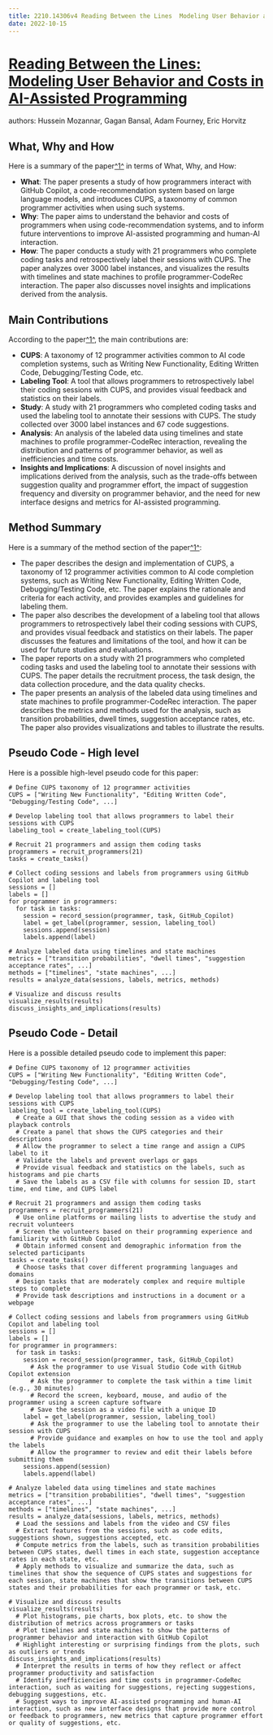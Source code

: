 ```yaml
---
title: 2210.14306v4 Reading Between the Lines  Modeling User Behavior and Costs in AI-Assisted Programming
date: 2022-10-15
---
```


# [Reading Between the Lines: Modeling User Behavior and Costs in AI-Assisted Programming](http://arxiv.org/abs/2210.14306v4)

authors: Hussein Mozannar, Gagan Bansal, Adam Fourney, Eric Horvitz


## What, Why and How

[1]: https://arxiv.org/pdf/2210.14306v4.pdf "Reading Between the Lines: Modeling User Behavior and Costs in AI ..."
[2]: https://arxiv.org/abs/2210.14306 "[2210.14306] Reading Between the Lines: Modeling User Behavior and ..."
[3]: https://arxiv-export2.library.cornell.edu/abs/2210.14306 "[2210.14306] Reading Between the Lines: Modeling User Behavior and ..."

Here is a summary of the paper[^1^][1] in terms of What, Why, and How:

- **What**: The paper presents a study of how programmers interact with GitHub Copilot, a code-recommendation system based on large language models, and introduces CUPS, a taxonomy of common programmer activities when using such systems.
- **Why**: The paper aims to understand the behavior and costs of programmers when using code-recommendation systems, and to inform future interventions to improve AI-assisted programming and human-AI interaction.
- **How**: The paper conducts a study with 21 programmers who complete coding tasks and retrospectively label their sessions with CUPS. The paper analyzes over 3000 label instances, and visualizes the results with timelines and state machines to profile programmer-CodeRec interaction. The paper also discusses novel insights and implications derived from the analysis.



## Main Contributions

[1]: https://arxiv.org/pdf/2210.14306v4.pdf "Reading Between the Lines: Modeling User Behavior and Costs in AI ..."
[2]: https://arxiv.org/abs/2210.14306 "[2210.14306] Reading Between the Lines: Modeling User Behavior and ..."
[3]: https://arxiv-export2.library.cornell.edu/abs/2210.14306 "[2210.14306] Reading Between the Lines: Modeling User Behavior and ..."

According to the paper[^1^][1], the main contributions are:

- **CUPS**: A taxonomy of 12 programmer activities common to AI code completion systems, such as Writing New Functionality, Editing Written Code, Debugging/Testing Code, etc.
- **Labeling Tool**: A tool that allows programmers to retrospectively label their coding sessions with CUPS, and provides visual feedback and statistics on their labels.
- **Study**: A study with 21 programmers who completed coding tasks and used the labeling tool to annotate their sessions with CUPS. The study collected over 3000 label instances and 67 code suggestions.
- **Analysis**: An analysis of the labeled data using timelines and state machines to profile programmer-CodeRec interaction, revealing the distribution and patterns of programmer behavior, as well as inefficiencies and time costs.
- **Insights and Implications**: A discussion of novel insights and implications derived from the analysis, such as the trade-offs between suggestion quality and programmer effort, the impact of suggestion frequency and diversity on programmer behavior, and the need for new interface designs and metrics for AI-assisted programming.

## Method Summary

[1]: https://arxiv.org/pdf/2210.14306v4.pdf "Reading Between the Lines: Modeling User Behavior and Costs in AI ..."
[2]: https://arxiv.org/abs/2210.14306 "[2210.14306] Reading Between the Lines: Modeling User Behavior and ..."
[3]: https://arxiv-export2.library.cornell.edu/abs/2210.14306 "[2210.14306] Reading Between the Lines: Modeling User Behavior and ..."

Here is a summary of the method section of the paper[^1^][1]:

- The paper describes the design and implementation of CUPS, a taxonomy of 12 programmer activities common to AI code completion systems, such as Writing New Functionality, Editing Written Code, Debugging/Testing Code, etc. The paper explains the rationale and criteria for each activity, and provides examples and guidelines for labeling them.
- The paper also describes the development of a labeling tool that allows programmers to retrospectively label their coding sessions with CUPS, and provides visual feedback and statistics on their labels. The paper discusses the features and limitations of the tool, and how it can be used for future studies and evaluations.
- The paper reports on a study with 21 programmers who completed coding tasks and used the labeling tool to annotate their sessions with CUPS. The paper details the recruitment process, the task design, the data collection procedure, and the data quality checks.
- The paper presents an analysis of the labeled data using timelines and state machines to profile programmer-CodeRec interaction. The paper describes the metrics and methods used for the analysis, such as transition probabilities, dwell times, suggestion acceptance rates, etc. The paper also provides visualizations and tables to illustrate the results.


## Pseudo Code - High level

Here is a possible high-level pseudo code for this paper:

```
# Define CUPS taxonomy of 12 programmer activities
CUPS = ["Writing New Functionality", "Editing Written Code", "Debugging/Testing Code", ...]

# Develop labeling tool that allows programmers to label their sessions with CUPS
labeling_tool = create_labeling_tool(CUPS)

# Recruit 21 programmers and assign them coding tasks
programmers = recruit_programmers(21)
tasks = create_tasks()

# Collect coding sessions and labels from programmers using GitHub Copilot and labeling tool
sessions = []
labels = []
for programmer in programmers:
  for task in tasks:
    session = record_session(programmer, task, GitHub_Copilot)
    label = get_label(programmer, session, labeling_tool)
    sessions.append(session)
    labels.append(label)

# Analyze labeled data using timelines and state machines
metrics = ["transition probabilities", "dwell times", "suggestion acceptance rates", ...]
methods = ["timelines", "state machines", ...]
results = analyze_data(sessions, labels, metrics, methods)

# Visualize and discuss results
visualize_results(results)
discuss_insights_and_implications(results)
```


## Pseudo Code - Detail

Here is a possible detailed pseudo code to implement this paper:

```
# Define CUPS taxonomy of 12 programmer activities
CUPS = ["Writing New Functionality", "Editing Written Code", "Debugging/Testing Code", ...]

# Develop labeling tool that allows programmers to label their sessions with CUPS
labeling_tool = create_labeling_tool(CUPS)
  # Create a GUI that shows the coding session as a video with playback controls
  # Create a panel that shows the CUPS categories and their descriptions
  # Allow the programmer to select a time range and assign a CUPS label to it
  # Validate the labels and prevent overlaps or gaps
  # Provide visual feedback and statistics on the labels, such as histograms and pie charts
  # Save the labels as a CSV file with columns for session ID, start time, end time, and CUPS label

# Recruit 21 programmers and assign them coding tasks
programmers = recruit_programmers(21)
  # Use online platforms or mailing lists to advertise the study and recruit volunteers
  # Screen the volunteers based on their programming experience and familiarity with GitHub Copilot
  # Obtain informed consent and demographic information from the selected participants
tasks = create_tasks()
  # Choose tasks that cover different programming languages and domains
  # Design tasks that are moderately complex and require multiple steps to complete
  # Provide task descriptions and instructions in a document or a webpage

# Collect coding sessions and labels from programmers using GitHub Copilot and labeling tool
sessions = []
labels = []
for programmer in programmers:
  for task in tasks:
    session = record_session(programmer, task, GitHub_Copilot)
      # Ask the programmer to use Visual Studio Code with GitHub Copilot extension
      # Ask the programmer to complete the task within a time limit (e.g., 30 minutes)
      # Record the screen, keyboard, mouse, and audio of the programmer using a screen capture software
      # Save the session as a video file with a unique ID
    label = get_label(programmer, session, labeling_tool)
      # Ask the programmer to use the labeling tool to annotate their session with CUPS
      # Provide guidance and examples on how to use the tool and apply the labels
      # Allow the programmer to review and edit their labels before submitting them
    sessions.append(session)
    labels.append(label)

# Analyze labeled data using timelines and state machines
metrics = ["transition probabilities", "dwell times", "suggestion acceptance rates", ...]
methods = ["timelines", "state machines", ...]
results = analyze_data(sessions, labels, metrics, methods)
  # Load the sessions and labels from the video and CSV files
  # Extract features from the sessions, such as code edits, suggestions shown, suggestions accepted, etc.
  # Compute metrics from the labels, such as transition probabilities between CUPS states, dwell times in each state, suggestion acceptance rates in each state, etc.
  # Apply methods to visualize and summarize the data, such as timelines that show the sequence of CUPS states and suggestions for each session, state machines that show the transitions between CUPS states and their probabilities for each programmer or task, etc.

# Visualize and discuss results
visualize_results(results)
  # Plot histograms, pie charts, box plots, etc. to show the distribution of metrics across programmers or tasks
  # Plot timelines and state machines to show the patterns of programmer behavior and interaction with GitHub Copilot
  # Highlight interesting or surprising findings from the plots, such as outliers or trends
discuss_insights_and_implications(results)
  # Interpret the results in terms of how they reflect or affect programmer productivity and satisfaction
  # Identify inefficiencies and time costs in programmer-CodeRec interaction, such as waiting for suggestions, rejecting suggestions, debugging suggestions, etc.
  # Suggest ways to improve AI-assisted programming and human-AI interaction, such as new interface designs that provide more control or feedback to programmers, new metrics that capture programmer effort or quality of suggestions, etc.
```